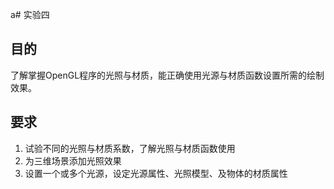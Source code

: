 a# 实验四

## 目的

了解掌握OpenGL程序的光照与材质，能正确使用光源与材质函数设置所需的绘制效果。

## 要求

1. 试验不同的光照与材质系数，了解光照与材质函数使用
2. 为三维场景添加光照效果
3. 设置一个或多个光源，设定光源属性、光照模型、及物体的材质属性

